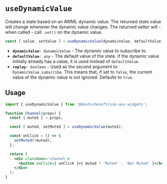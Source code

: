 # `useDynamicValue`

Creates a state based on an AWML dynamic value. The returned state value will
change whenever the dynamic value changes. The returned setter will - when
called - call `.set()` on the dynamic value.

```ts
const [ value, setValue ] = useDynamicValue(dynamicValue, defaultValue, replay);
```

- **`dynamicValue`**_`: DynamicValue`_ - The dynamic value to subscribe to.
- **`defaultValue`**_`: any`_ - The default value of the state. If the dynamic
  value initially already has a value, it is used instead of `defaultValue`.
- **`replay`**_`: boolean`_ - Used as the second argument to
  `DynamicValue.subscribe`. This means that, if set to `false`, the current
  value of the dynamic value is not ignored. Defaults to `true`.

## Usage

```jsx
import { useDynamicValue } from '@deutschesoft/use-aux-widgets';

function Channel(props) {
  const { mute$ } = props;

  const [ muted, setMuted ] = useDynamicValue(mute$);

  const onClick = () => {
    setMuted(!muted);
  };

  return (
    <div className='channel'>
      <button onClick={ onClick }>{ muted ? 'Muted' : 'Not Muted' }</button>
    </div>
  );
}
```

